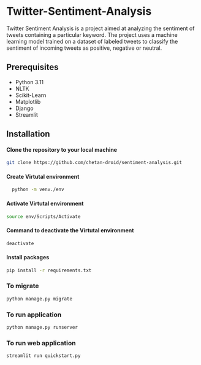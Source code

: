 
# Twitter-Sentiment-Analysis

Twitter Sentiment Analysis is a project aimed at analyzing the sentiment of tweets containing a particular keyword. The project uses a machine learning model trained on a dataset of labeled tweets to classify the sentiment of incoming tweets as positive, negative or neutral.


## Prerequisites

- Python 3.11
- NLTK
- Scikit-Learn
- Matplotlib
- Django
- Streamlit


## Installation

#### Clone the repository to your local machine

```bash
git clone https://github.com/chetan-droid/sentiment-analysis.git
```

#### Create Virtutal environment

```bash
  python -m venv./env
```

#### Activate Virtutal environment

```bash
source env/Scripts/Activate
```

#### Command to deactivate the Virtutal environment

```bash
deactivate
```

#### Install packages

```bash
pip install -r requirements.txt
```

### To migrate

```bash
python manage.py migrate
```

### To run application

```bash
python manage.py runserver
```
### To run web application

```bash
streamlit run quickstart.py
```